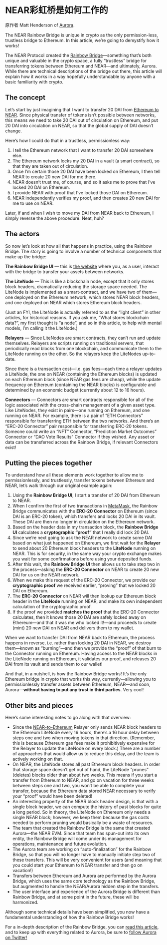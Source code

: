 # NEAR彩虹桥是如何工作的
原作者 Matt Henderson of [Aurora](https://aurora.dev/blog/2021-how-the-rainbow-bridge-works).

The NEAR Rainbow Bridge is unique in crypto as the only permission-less, trustless bridge to Ethereum. In this article, we’re going to demystify how it works!

The NEAR Protocol created the [Rainbow Bridge](https://ethereum.bridgetonear.org/)—something that’s both unique and valuable in the crypto space, a fully “trustless” bridge for transferring tokens between Ethereum and NEAR—and ultimately, Aurora. While there are technical descriptions of the bridge out there, this article will explain how it works in a way hopefully understandable by anyone with a basic familiarity with crypto.

## The concept
Let’s start by just imagining that I want to transfer 20 DAI from [Ethereum to NEAR](https://learnnear.club/near-ethereum/). Since physical transfer of tokens isn’t possible between networks, this means we need to take 20 DAI out of circulation on Ethereum, and put 20 DAI into circulation on NEAR, so that the global supply of DAI doesn’t change.

Here’s how I could do that in a trustless, permissionless way:

1. I tell the Ethereum network that I want to transfer 20 DAI somewhere else.
2. The Ethereum network locks my 20 DAI in a vault (a smart contract), so that they are taken out of circulation.
3. Once I’m certain those 20 DAI have been locked on Ethereum, I then tell NEAR to create 20 new DAI for me there.
4. NEAR doesn’t trust me, of course, and so it asks me to prove that I’ve locked 20 DAI on Ethereum.
5. I provide NEAR with proof that I’ve locked those DAI on Ethereum.
6. NEAR independently verifies my proof, and then creates 20 new DAI for me to use on NEAR.


Later, if and when I wish to move my DAI from NEAR back to Ethereum, I simply reverse the above procedure. Neat, huh?

## The actors
So now let’s look at how all that happens in practice, using the Rainbow Bridge. The story is going to involve a number of technical components that make up the bridge:

**The Rainbow Bridge UI** — this is [the website](https://ethereum.bridgetonear.org/) where you, as a user, interact with the bridge to transfer your assets between networks.

**The LiteNode** — This is like a blockchain node, except that it only stores block headers, dramatically reducing the storage space needed. The LiteNode is implemented as a smart-contract, and we have two of them—one deployed on the Ethereum network, which stores NEAR block headers, and one deployed on NEAR which stores Ethereum block headers.

(Just an FYI, the LiteNode is actually referred to as the “light client” in other articles, for historical reasons. If you ask me, “What stores blockchain data?”, my first thought is “a node”, and so in this article, to help with mental models, I’m calling it the LiteNode.)

**Relayers** — Since LiteNodes are smart contracts, they can’t run and update themselves. Relayers are scripts running on traditional servers, that periodically read blocks from one blockchain, and communicate them to the LiteNode running on the other. So the relayers keep the LiteNodes up-to-date.

Since there is a transaction cost—i.e. gas fees—each time a relayer updates a LiteNode, the one on NEAR (containing the Ethereum blocks) is updated on each Ethereum block (since NEAR gas fees are cheap), while the update frequency on Ethereum (containing the NEAR blocks) is configurable and determined by an economic budget (currently about 12 to 16 hours).

**Connectors** — Connectors are smart contracts responsible for all of the logic associated with the cross-chain management of a given asset type. Like LiteNodes, they exist in pairs—one running on Ethereum, and one running on NEAR. For example, there is a pair of “ETH Connectors” responsible for transferring ETH between the two networks. And there’s an “ERC-20 Connector” pair responsible for transferring ERC-20 tokens. Someone could write an “NFT” Connector, “Prediction Market Outcomes” Connector or “DAO Vote Results” Connector if they wished. Any asset or data can be transferred across the Rainbow Bridge, if relevant Connectors exist!

## Putting the pieces together
To understand how all these elements work together to allow me to permissionlessly, and trustlessly, transfer tokens between Ethereum and NEAR, let’s walk through our original example again:

1. Using the **Rainbow Bridge UI**, I start a transfer of 20 DAI from Ethereum to NEAR.
2. When I confirm the first of two transactions in [MetaMask](https://metamask.io/), the Rainbow Bridge communicates with the **ERC-20 Connector** on Ethereum (since DAI is an ERC-20 token), which transfers and locks 20 DAI in its vault. These DAI are then no longer in circulation on the Ethereum network.
3. Based on the header data in my transaction block, the **Rainbow Bridge UI** calculates a **cryptographic “proof”** that I really did lock 20 DAI.
4. Since we’re next going to ask the NEAR network to create some DAI based on what just happened on Ethereum, we first wait for the **Relayer** to send about 20 Ethereum block headers to the **LiteNode** running on NEAR. This is for security, in the same way your crypto exchange makes you wait for some confirmations before using your deposited funds.
5. After this wait, the **Rainbow Bridge UI** then allows us to take step two in the process—asking the **ERC-20 Connector** on NEAR to create 20 new DAI for us on the NEAR network.
6. When we make this request of the ERC-20 Connector, we provide our **cryptographic proof** we received earlier, “proving” that we locked 20 DAI on Ethereum.
7. The **ERC-20 Connector** on NEAR will then lookup our Ethereum block header in the **LiteNode** running on NEAR, and make its own independent calculation of the cryptographic proof.
8. If the proof we provided **matches the proof** that the ERC-20 Connector calculates, then it knows those 20 DAI are safely locked away on Ethereum—and that it was me who locked it!—and proceeds to create (mint) 20 new DAI on NEAR and delivers them to my wallet.


When we want to transfer DAI from NEAR back to Ethereum, the process happens in reverse, i.e. rather than locking 20 DAI in NEAR, we destroy them—known as “burning”—and then we provide the “proof” of that burn to the Connector running on Ethereum. Having access to the NEAR blocks in the LiteNode running on Ethereum, it validates our proof, and releases 20 DAI from its vault and sends them to our wallet!

And that, in a nutshell, is how the Rainbow Bridge works! It’s the only Ethereum bridge in crypto that works this way, currently—allowing you to permissionlessly transfer assets between Ethereum, NEAR—and soon, Aurora—**without having to put any trust in third parties**. Very cool!

## Other bits and pieces
Here’s some interesting notes to go along with that overview:

* Since the [NEAR-to-Ethereum](https://learnnear.club/near-ethereum/) Relayer only sends NEAR block headers to the Ethereum LiteNode every 16 hours, there’s a 16 hour delay between steps one and two when moving tokens in that direction. (Remember, this is because Ethereum gas fees make it prohibitively expensive for the Relayer to update the LiteNode on every block.) There are a number of approaches that would allow us to reduce this delay, and the team is actively working on that.
* On NEAR, the LiteNode stores all past Ethereum block headers. In order that storage space doesn’t get out of hand, the LiteNode “prunes” (deletes) blocks older than about two weeks. This means if you start a transfer from Ethereum to NEAR, and go on vacation for three weeks between steps one and two, you won’t be able to complete your transfer, because the Ethereum data stored NEAR necessary to verify your “proof” would have been deleted!
* An interesting property of the NEAR block header design, is that with a single block header, we can compute the history of past blocks for quite a long period. So in theory, the LiteNode on Ethereum only needs a single NEAR block; however, we keep them because the gas costs needed to perform pruning would basically be a waste of resources.
* The team that created the Rainbow Bridge is the same that created Aurora—the NEAR EVM. Since that team has spun-out into its own entity, the Rainbow Bridge will come under its management for operations, maintenance and future evolution.
* The Aurora team are working on “auto-finalization” for the Rainbow Bridge, so that you will no longer have to manually initiate step two of these transfers. This will be very convenient for users (and meaning that you could start your Ethereum to NEAR transfer and then go on vacation!)
* Transfers between Ethereum and Aurora are performed by the Aurora Bridge, which uses the same core technology as the Rainbow Bridge, but augmented to handle the NEAR/Aurora hidden step in the transfers.
* The user interface and experience of the Aurora Bridge is different than Rainbow Bridge, and at some point in the future, these will be harmonized.


Although some technical details have been simplified, you now have a fundamental understanding of how the Rainbow Bridge works!

For a in-depth description of the Rainbow Bridge, you can [read this article](https://near.org/blog/eth-near-rainbow-bridge/), and to keep up with everything related to Aurora, be sure to [follow Aurora on Twitter!](https://twitter.com/auroraisnear)